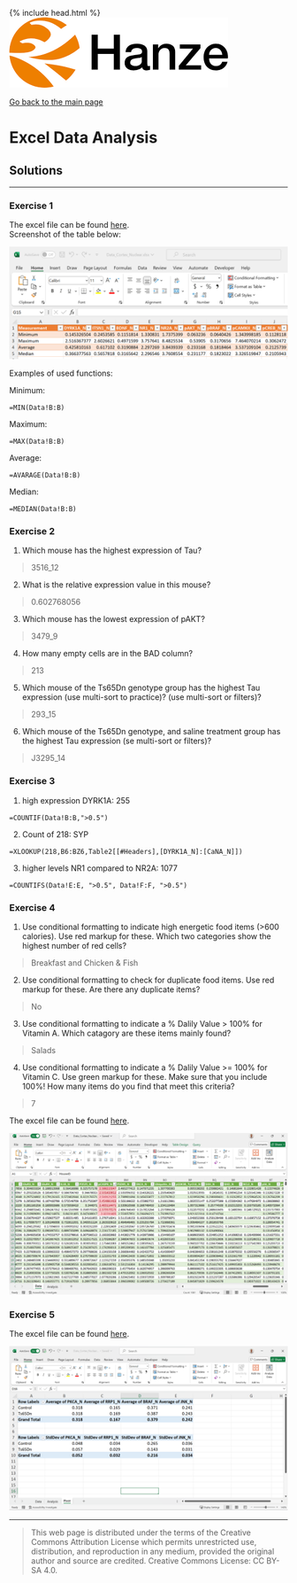 {% include head.html %}
![Hanze](../hanze/hanze.png)

[Go back to the main page](../index.md)


# Excel Data Analysis

## Solutions

---

### Exercise 1

The excel file can be found [here](./files_10_data_analysis_solutions/exercise01/Data_Cortex_Nuclear.xlsx).  
Screenshot of the table below:  

![solution exercise01](./files_10_data_analysis_solutions/exercise01/fig1.png)

Examples of used functions:  

Minimum:  
```
=MIN(Data!B:B)
```
Maximum:  
```
=MAX(Data!B:B)
```
Average:  
```
=AVARAGE(Data!B:B)
```
Median:
```
=MEDIAN(Data!B:B)
```


### Exercise 2

1. Which mouse has the highest expression of Tau?  
>3516_12 
2. What is the relative expression value in this mouse?   
>0.602768056 
3. Which mouse has the lowest expression of pAKT?  
>3479_9  
4. How many empty cells are in the BAD column? 
>213  
5. Which mouse of the Ts65Dn genotype group has the highest Tau expression (use multi-sort to practice)? (use multi-sort or filters)?  
>293_15  
6. Which mouse of the Ts65Dn genotype, and saline treatment group has the highest Tau expression (se multi-sort or filters)?  
>J3295_14


### Exercise 3

1. high expression DYRK1A: 255  

 ```
 =COUNTIF(Data!B:B,">0.5")
 ```

2. Count of 218: SYP

 ```
=XLOOKUP(218,B6:BZ6,Table2[[#Headers],[DYRK1A_N]:[CaNA_N]])
 ```

3. higher levels NR1 compared to NR2A: 1077 

 ```
=COUNTIFS(Data!E:E, ">0.5", Data!F:F, ">0.5")
 ```

### Exercise 4

1. Use conditional formatting to indicate high energetic food items (>600 calories). Use red markup for these. Which two categories show the highest number of red cells?  
>Breakfast and Chicken & Fish
2. Use conditional formatting to check for duplicate food items. Use red markup for these. Are there any duplicate items?  
>No
3. Use conditional formatting to indicate a % Dalily Value > 100% for Vitamin A. Which catagory are these items mainly found?  
> Salads
4. Use conditional formatting to indicate a % Dalily Value >= 100% for Vitamin C. Use green markup for these. Make sure that you include 100%! How many items do you find that meet this criteria?  
> 7


The excel file can be found [here](./files_10_data_analysis_solutions/exercise01/menu.xlsx).  

![conditional formatting](./files_10_data_analysis_solutions/exercise04/fig01.png)



### Exercise 5

The excel file can be found [here](./files_10_data_analysis_solutions/exercise01/menu.xlsx).  

![pivot table](./files_10_data_analysis_solutions/exercise05/fig1.png)


---


>This web page is distributed under the terms of the Creative Commons Attribution License which permits unrestricted use, distribution, and reproduction in any medium, provided the original author and source are credited.
>Creative Commons License: CC BY-SA 4.0.

